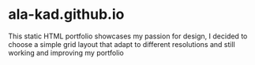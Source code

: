 # ala-kad.github.io
This static HTML portfolio showcases my passion for design, I decided to choose a simple grid layout that adapt to different resolutions and still working and improving my portfolio 
